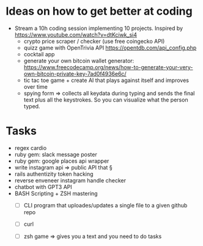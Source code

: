 # Ideas on how to get better at coding

- Stream a 10h coding session implementing 10 projects. Inspired by https://www.youtube.com/watch?v=dtKciwk_si4
  - crypto price scraper / checker (use free coingecko API)
  - quizz game with OpenTrivia API https://opentdb.com/api_config.php
  - cocktail app
  - generate your own bitcoin wallet generator: https://www.freecodecamp.org/news/how-to-generate-your-very-own-bitcoin-private-key-7ad0f4936e6c/
  - tic tac toe game + create AI that plays against itself and improves over time
  - spying form => collects all keydata during typing and sends the final text plus all the keystrokes. So you can visualize what the person typed.



# Tasks
- regex cardio
- ruby gem: slack message poster
- ruby gem: google places api wrapper
- write instagram api
  => public API that §
- rails authentizity token hacking
- reverse enveneer instagram handle checker
- chatbot with GPT3 API
- BASH Scripting + ZSH mastering
  - [ ] CLI program that uploades/updates a single file to a given github repo
  - [ ] curl
  - [ ] zsh game => gives you a text and you need to do tasks

